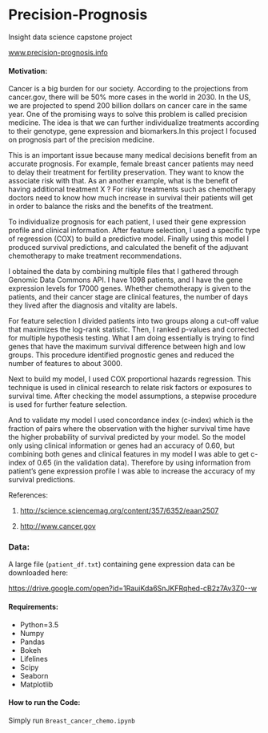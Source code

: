 # Precision-Prognosis
Insight data science capstone project

www.precision-prognosis.info

#### Motivation: <a id='cell1'></a>

Cancer is a big burden for our society. According to the projections from cancer.gov, there will be 50% more cases in the world in 2030. In the US, we are projected to spend 200 billion dollars  on cancer care in the same year. One of the promising ways to solve this problem is called precision medicine. The idea is that we can further individualize treatments according to their genotype, gene expression and biomarkers.In this project I focused on prognosis part of the precision medicine. 

This is an important issue because many medical decisions benefit from an accurate prognosis. For example, female breast cancer patients may need to delay their treatment for fertility preservation. They want to know the associate risk with that. As an another example, what is the benefit of having additional treatment X ? For risky treatments such as chemotherapy doctors need to know how much increase in survival their patients will get in order to balance the risks and the benefits of the treatment.

To individualize prognosis for each patient, I used their gene expression profile and clinical information. After feature selection, I used a specific type of regression (COX) to build a predictive model. Finally using this model I produced survival predictions, and calculated the benefit of the adjuvant chemotherapy to make treatment recommendations.

I obtained the data by combining multiple files that I gathered through Genomic Data Commons API. I have 1098 patients, and I have the gene  expression levels for 17000 genes. Whether chemotherapy is given to the patients, and their cancer stage are clinical features, the number of days they lived after the diagnosis and vitality are labels.

For feature selection I divided patients into two groups along a cut-off value that maximizes the log-rank statistic. Then, I ranked p-values and corrected for multiple hypothesis testing. What I am doing essentially is trying to find genes that have the maximum survival difference between high and low groups. This procedure identified prognostic genes and reduced the number of features to about 3000.

Next to build my model, I used COX proportional hazards regression. This technique is used in clinical research to relate risk factors or exposures to survival time. After checking the model assumptions, a stepwise procedure is used for further feature selection. 

And to validate my model I used concordance index (c-index) which is the fraction of pairs where the observation with the higher survival time have the higher probability of survival predicted by your model. So the model only using clinical information or genes had an accuracy of 0.60, but combining both genes and clinical features in my model I was able to get c-index of 0.65 (in the validation data). Therefore by using information from patient’s gene expression profile I was able to increase the accuracy of my survival predictions. 

References:

1. http://science.sciencemag.org/content/357/6352/eaan2507

2. http://www.cancer.gov

### Data:

A large file (`patient_df.txt`) containing gene expression data can be downloaded here:

https://drive.google.com/open?id=1RauiKda6SnJKFRqhed-cB2z7Av3Z0--w

#### Requirements:
- Python=3.5
- Numpy
- Pandas
- Bokeh
- Lifelines
- Scipy
- Seaborn
- Matplotlib

#### How to run the Code:
Simply run `Breast_cancer_chemo.ipynb`
